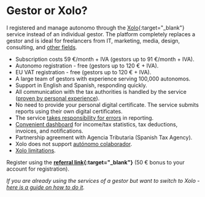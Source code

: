 # Gestor or Xolo?

I registered and manage autonomo through the [Xolo](https://bit.ly/xolo-signup-free-renta){:target="_blank"} service
instead of an individual gestor. The platform completely replaces a gestor and is ideal for freelancers from IT,
marketing, media, design, consulting, and [other fields](#is-xolo-suitable-for-you).

- Subscription costs 59 €/month + IVA (gestors up to 91 €/month + IVA).
- Autonomo registration - free (gestors up to 120 € + IVA).
- EU VAT registration - free (gestors up to 120 € + IVA).
- A large team of gestors with experience serving 100,000 autonomos.
- Support in English and Spanish, responding quickly.
- All communication with the tax authorities is handled by the
  service ([proven by personal experience](#my-problem-with-the-spanish-tax-office)).
- No need to provide your personal digital certificate. The service submits reports using their own digital
  certificates.
- The service [takes responsibility for errors](#responsibility-in-case-of-error) in reporting.
- [Convenient dashboard](#dashboard-demo-tutorials) for income/tax statistics, tax deductions, invoices, and
  notifications.
- Partnership agreement with Agencia Tributaria (Spanish Tax Agency).
- Xolo does not support [autónomo colaborador](#autónomo-colaborador).
- [Xolo limitations](#is-xolo-suitable-for-you).

Register using the **[referral link](https://bit.ly/xolo-signup-free-renta){:target="_blank"}** (50 € bonus to your
account for registration).

_If you are already using the services of a gestor but want to switch to Xolo -
[here is a guide on how to do it](#gestor-to-xolo-transition)._
